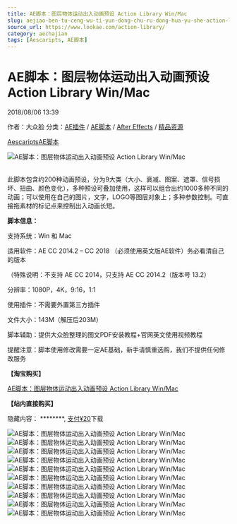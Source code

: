 ```yaml
---
title: AE脚本：图层物体运动出入动画预设 Action Library Win/Mac
slug: aejiao-ben-tu-ceng-wu-ti-yun-dong-chu-ru-dong-hua-yu-she-action-library-win-mac
source_url: https://www.lookae.com/action-library/
category: aechajian
tags: [Aescaripts, AE脚本]
---
```

# AE脚本：图层物体运动出入动画预设 Action Library Win/Mac

2018/08/06 13:39

作者：大众脸
分类：[AE插件](https://www.lookae.com/after-effects/aechajian/) / [AE脚本](https://www.lookae.com/after-effects/aescripts/) / [After Effects](https://www.lookae.com/after-effects/) / [精品资源](https://www.lookae.com/fufei/)

[Aescaripts](https://www.lookae.com/tag/aescaripts/)[AE脚本](https://www.lookae.com/tag/ae%e8%84%9a%e6%9c%ac/)

![AE脚本：图层物体运动出入动画预设 Action Library Win/Mac](https://www.lookae.com/wp-content/uploads/2018/08/Action-Library.jpg "AE脚本：图层物体运动出入动画预设 Action Library Win/Mac-LookAE.com")  
[﻿](https://cloud.video.taobao.com//play/u/705956171/p/1/e/6/t/1/50224362014.mp4?_=1")

此脚本包含约200种动画预设，分为9大类（大小、衰减、图案、遮罩、信号损坏、扭曲、颜色变化），多种预设可叠加使用，这样可以组合出约1000多种不同的动画；可以使用在自己的图片，文字，LOGO等图层对象上；多种参数控制。可直接拖素材的标记点来控制出入动画长短。

**脚本信息：**

支持系统：Win 和 Mac

适用软件：AE CC 2014.2 – CC 2018 （必须使用英文版AE软件）务必看清自己的版本

（特殊说明：不支持 AE CC 2014，只支持 AE CC 2014.2（版本号 13.2）

分辨率：1080P，4K，9:16，1:1

使用插件：不需要外置第三方插件

文件大小：143M（解压后203M）

脚本辅助：提供大众脸整理的图文PDF安装教程+官网英文使用视频教程

提醒注意：脚本使用修改需要一定AE基础，新手请慎重选购，我们不提供任何修改服务

**【淘宝购买】**

[AE脚本：图层物体运动出入动画预设 Action Library Win/Mac](https://item.taobao.com/item.htm?id=575040370619)

**【站内直接购买】**

隐藏内容：
\*\*\*\*\*\*\*\*,
[支付¥20](https://www.lookae.com/wp-login.php?redirect_to=https%3A%2F%2Fwww.lookae.com%2Faction-library%2F)下载

![AE脚本：图层物体运动出入动画预设 Action Library Win/Mac](https://img.alicdn.com/imgextra/i3/705956171/TB2yfePA5OYBuNjSsD4XXbSkFXa_!!705956171.gif "AE脚本：图层物体运动出入动画预设 Action Library Win/Mac-LookAE.com")![AE脚本：图层物体运动出入动画预设 Action Library Win/Mac](https://img.alicdn.com/imgextra/i1/705956171/TB20C1lJqmWBuNjy1XaXXXCbXXa_!!705956171.gif "AE脚本：图层物体运动出入动画预设 Action Library Win/Mac-LookAE.com")![AE脚本：图层物体运动出入动画预设 Action Library Win/Mac](https://img.alicdn.com/imgextra/i1/705956171/TB2GCYVmBnTBKNjSZPfXXbf1XXa_!!705956171.gif "AE脚本：图层物体运动出入动画预设 Action Library Win/Mac-LookAE.com")![AE脚本：图层物体运动出入动画预设 Action Library Win/Mac](https://img.alicdn.com/imgextra/i3/705956171/TB2YX8bcjrguuRjy0FeXXXcbFXa_!!705956171.gif "AE脚本：图层物体运动出入动画预设 Action Library Win/Mac-LookAE.com")![AE脚本：图层物体运动出入动画预设 Action Library Win/Mac](https://img.alicdn.com/imgextra/i1/705956171/TB25y1BAZuYBuNkSmRyXXcA3pXa_!!705956171.gif "AE脚本：图层物体运动出入动画预设 Action Library Win/Mac-LookAE.com")![AE脚本：图层物体运动出入动画预设 Action Library Win/Mac](https://img.alicdn.com/imgextra/i2/705956171/TB2W91qA2iSBuNkSnhJXXbDcpXa_!!705956171.gif "AE脚本：图层物体运动出入动画预设 Action Library Win/Mac-LookAE.com")![AE脚本：图层物体运动出入动画预设 Action Library Win/Mac](https://img.alicdn.com/imgextra/i2/705956171/TB27XfVJbuWBuNjSszgXXb8jVXa_!!705956171.gif "AE脚本：图层物体运动出入动画预设 Action Library Win/Mac-LookAE.com")![AE脚本：图层物体运动出入动画预设 Action Library Win/Mac](https://img.alicdn.com/imgextra/i2/705956171/TB2xeryA8yWBuNkSmFPXXXguVXa_!!705956171.gif "AE脚本：图层物体运动出入动画预设 Action Library Win/Mac-LookAE.com")![AE脚本：图层物体运动出入动画预设 Action Library Win/Mac](https://img.alicdn.com/imgextra/i1/705956171/TB2.yQTJhGYBuNjy0FnXXX5lpXa_!!705956171.gif "AE脚本：图层物体运动出入动画预设 Action Library Win/Mac-LookAE.com")![AE脚本：图层物体运动出入动画预设 Action Library Win/Mac](https://img.alicdn.com/imgextra/i4/705956171/TB21nXacjrguuRjy0FeXXXcbFXa_!!705956171.gif "AE脚本：图层物体运动出入动画预设 Action Library Win/Mac-LookAE.com")

